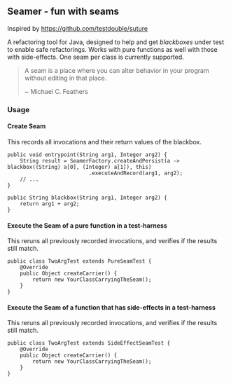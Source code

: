 Seamer - fun with seams
-----------------------

Inspired by https://github.com/testdouble/suture

A refactoring tool for Java, designed to help and get _blackboxes_ under test to enable safe refactorings.
Works with pure functions as well with those with side-effects. One seam per class is currently supported. 

>A seam is a place where you can alter behavior in your program without editing in that place.
> 
>~ Michael C. Feathers

### Usage

#### Create Seam
This records all invocations and their return values of the blackbox.

```
public void entrypoint(String arg1, Integer arg2) {
    String result = SeamerFactory.createAndPersist(a -> blackbox((String) a[0], (Integer) a[1]), this)
                          .executeAndRecord(arg1, arg2);
    // ...
}

public String blackbox(String arg1, Integer arg2) {
    return arg1 + arg2;
}
```

#### Execute the Seam of a pure function in a test-harness
This reruns all previously recorded invocations, and verifies if the results still match.
```
public class TwoArgTest extends PureSeamTest {
    @Override
    public Object createCarrier() {
        return new YourClassCarryingTheSeam();
    }
}
```

#### Execute the Seam of a function that has side-effects in a test-harness
This reruns all previously recorded invocations, and verifies if the results still match.
```
public class TwoArgTest extends SideEffectSeamTest {
    @Override
    public Object createCarrier() {
        return new YourClassCarryingTheSeam();
    }
}
```

